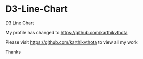 D3-Line-Chart
=============

D3 Line Chart

My profile has changed to https://github.com/karthikvthota

Please visit https://github.com/karthikvthota to view all my work

Thanks
